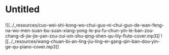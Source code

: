 # Untitled




###
####
#####
![[../_resources/cuo-wei-shi-kong-wo-chui-guo-ni-chui-guo-de-wan-feng-na-wo-men-suan-bu-suan-xiang-yong-le-pu-fu-chun-yin-le-ban-zou-chang-di-jie-jie-yan-zou-zui-xin-shu-qing-shen-qu-lily-flute-cover.mp3]]
![[../_resources/wang-chuan-bi-an-ling-jiu-ling-er-gang-qin-ban-dou-yin-ge-qu-piano-cover.mp3]]